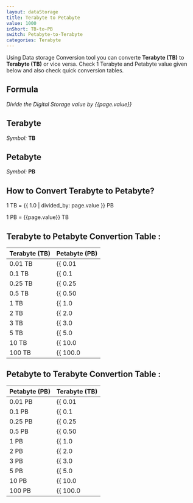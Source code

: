 ```yaml
---
layout: dataStorage
title: Terabyte to Petabyte
value: 1000
inShort: TB-to-PB
switch: Petabyte-to-Terabyte
categories: Terabyte
---
```


Using Data storage Conversion tool you can converte **Terabyte (TB)** to **Terabyte (TB)** or vice versa. Check 1 Terabyte and Petabyte value given below and also check quick conversion tables.

## Formula
*Divide the Digital Storage value by {{page.value}}*

## Terabyte
*Symbol:* **TB**

## Petabyte
*Symbol:* **PB**

## How to Convert Terabyte to Petabyte?

1 TB = {{ 1.0 | divided_by: page.value }} PB

1 PB = {{page.value}} TB


## Terabyte to Petabyte Convertion Table :

| Terabyte (TB) | Petabyte (PB) |
| ---- | ---- |
| 0.01 TB | {{ 0.01 | divided_by: page.value | round: 12 }} PB |
| 0.1 TB | {{ 0.1 | divided_by: page.value | round: 12 }} PB |
| 0.25 TB | {{ 0.25 | divided_by: page.value | round: 12 }} PB |
| 0.5 TB | {{ 0.50 | divided_by: page.value | round: 12 }} PB |
| 1 TB | {{ 1.0 | divided_by: page.value | round: 12 }} PB |
| 2 TB | {{ 2.0 | divided_by: page.value | round: 12 }} PB |
| 3 TB | {{ 3.0 | divided_by: page.value | round: 12 }} PB |
| 5 TB | {{ 5.0 | divided_by: page.value | round: 12 }} PB |
| 10 TB | {{ 10.0 | divided_by: page.value | round: 12 }} PB |
| 100 TB | {{ 100.0 | divided_by: page.value | round: 12 }} PB |

## Petabyte to Terabyte Convertion Table :

| Petabyte (PB) | Terabyte (TB) |
| ---- | ---- |
| 0.01 PB | {{ 0.01 | times: page.value | round: 12 }} TB |
| 0.1 PB | {{ 0.1 | times: page.value | round: 12 }} TB |
| 0.25 PB | {{ 0.25 | times: page.value | round: 12 }} TB |
| 0.5 PB | {{ 0.50 | times: page.value | round: 12 }} TB |
| 1 PB | {{ 1.0 | times: page.value | round: 12 }} TB |
| 2 PB | {{ 2.0 | times: page.value | round: 12 }} TB |
| 3 PB | {{ 3.0 | times: page.value | round: 12 }} TB |
| 5 PB | {{ 5.0 | times: page.value | round: 12 }} TB |
| 10 PB | {{ 10.0 | times: page.value | round: 12 }} TB |
| 100 PB | {{ 100.0 | times: page.value | round: 12 }} TB |


<script>
document.getElementById('selectInput')[16].selected = true
document.getElementById('selectOutput')[20].selected = true
</script>
